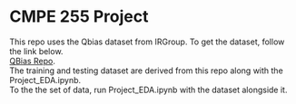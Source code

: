 # CMPE 255 Project
This repo uses the Qbias dataset from IRGroup. To get the dataset, follow the link below.  
[QBias Repo](https://github.com/irgroup/Qbias).  
The training and testing dataset are derived from this repo along with the Project_EDA.ipynb.  
To the the set of data, run Project_EDA.ipynb with the dataset alongside it.  
